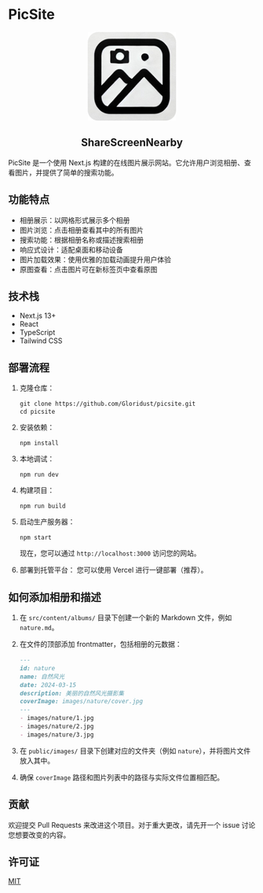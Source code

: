 # PicSite

<p align="center">
  <a href="#">
    <img width="180" src="public\images\about\logo-rc.png">
  </a>
</p>
<h2 align="center">ShareScreenNearby</h2>
<!-- <div align="center"><p><a href="./README.md">简体中文</a>|<a href="./README_EN.md">English(US)</a></p></div> -->

PicSite 是一个使用 Next.js 构建的在线图片展示网站。它允许用户浏览相册、查看图片，并提供了简单的搜索功能。

## 功能特点

- 相册展示：以网格形式展示多个相册
- 图片浏览：点击相册查看其中的所有图片
- 搜索功能：根据相册名称或描述搜索相册
- 响应式设计：适配桌面和移动设备
- 图片加载效果：使用优雅的加载动画提升用户体验
- 原图查看：点击图片可在新标签页中查看原图

## 技术栈

- Next.js 13+
- React
- TypeScript
- Tailwind CSS

## 部署流程

1. 克隆仓库：
   ```
   git clone https://github.com/Gloridust/picsite.git
   cd picsite
   ```

2. 安装依赖：
   ```
   npm install
   ```

3. 本地调试：
   ```
   npm run dev
   ```

4. 构建项目：
   ```
   npm run build
   ```

5. 启动生产服务器：
   ```
   npm start
   ```

   现在，您可以通过 `http://localhost:3000` 访问您的网站。

6. 部署到托管平台：
    您可以使用 Vercel 进行一键部署（推荐）。

## 如何添加相册和描述

1. 在 `src/content/albums/` 目录下创建一个新的 Markdown 文件，例如 `nature.md`。

2. 在文件的顶部添加 frontmatter，包括相册的元数据：

   ```markdown
   ---
   id: nature
   name: 自然风光
   date: 2024-03-15
   description: 美丽的自然风光摄影集
   coverImage: images/nature/cover.jpg
   ---
   - images/nature/1.jpg
   - images/nature/2.jpg
   - images/nature/3.jpg
   ```

3. 在 `public/images/` 目录下创建对应的文件夹（例如 `nature`），并将图片文件放入其中。

4. 确保 `coverImage` 路径和图片列表中的路径与实际文件位置相匹配。

## 贡献

欢迎提交 Pull Requests 来改进这个项目。对于重大更改，请先开一个 issue 讨论您想要改变的内容。

## 许可证

[MIT](https://choosealicense.com/licenses/mit/)
